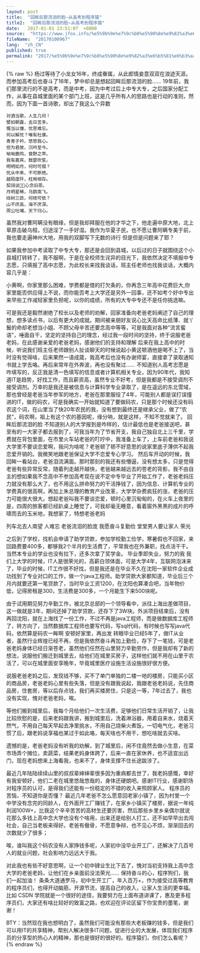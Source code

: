 ```yaml
---
layout: post
title:  "回眸后那流泪的脸–从高考到程序猿"
title2:  "回眸后那流泪的脸–从高考到程序猿"
date:   2017-01-01 23:51:07  +0800
source:  "https://www.jfox.info/%e5%9b%9e%e7%9c%b8%e5%90%8e%e9%82%a3%e6%b5%81%e6%b3%aa%e7%9a%84%e8%84%b8-%e4%bb%8e%e9%ab%98%e8%80%83%e5%88%b0%e7%a8%8b%e5%ba%8f%e7%8c%bf.html"
fileName:  "20170100967"
lang:  "zh_CN"
published: true
permalink: "2017/%e5%9b%9e%e7%9c%b8%e5%90%8e%e9%82%a3%e6%b5%81%e6%b3%aa%e7%9a%84%e8%84%b8-%e4%bb%8e%e9%ab%98%e8%80%83%e5%88%b0%e7%a8%8b%e5%ba%8f%e7%8c%bf.html"
---
```

{% raw %}
杨过等待了小龙女16年，终成眷属，从此郎情妾意双双在浪迹天涯。而参加高考后也奋斗了16年，梦中却总是想起回眸后那流泪的脸…… 
19年前，我们那里流行的不是高考，而是中考，因为中考过后上中专大专，之后国家分配工作，从事在县城里面的某个部门上班，这是几乎所有人的思路也是行动的准则，然而，因为下面一首诗歌，却出了我这么个异数

    对酒当歌，人生几何！
    譬如朝露，去日苦多。
    慨当以慷，忧思难忘。
    何以解忧？唯有杜康。
    青青子衿，悠悠我心。
    但为君故，沉吟至今。
    呦呦鹿鸣，食野之苹。
    我有嘉宾，鼓瑟吹笙。
    明明如月，何时可掇？
    忧从中来，不可断绝。
    越陌度阡，枉用相存。
    契阔谈，心念旧恩。
    月明星稀，乌鹊南飞。
    绕树三匝，何枝可依？
    山不厌高，海不厌深。
    周公吐哺，天下归心。
    

虽然我对曹阿瞒没有眼缘，但是我却拜服在他的才华之下，他走遍中原大地，北上草原击破乌桓，归途淫了一手好湿。我作为华夏子民，也不愿让曹阿瞒专美于前，我也要走遍神州大地，用我的双脚写下无数的诗行 
但是但是问题来了耶？

如果我参加中考读取了中专大专，那还是会回到县城，以后过的日子就围绕这个小县城打转转了，我不服啊，于是在全校师生诧异的目光下，我依然决定不填报中专志愿，只填报了高中志愿，为此校长来找我谈话，班主任老师也找我谈话，大概内容几乎是：

小黄啊，你家里那么困难，学费都是借的打欠条的，你再念三年高中花费巨大,你家里能否供应得上不说，而你能否考上大学还是另外一回事，还不如考个好中专出来早些工作减轻家里负担呢，以你的成绩，所有的大专中专还不是任你挑选嘛。

可是我还是毅然谢绝了校长以及老师的劝解，回家准备向老爸老妈阐述了自己的理想，想多读点书，以后有更大的成就。期间被亲朋好友说心比天高命比纸薄、就丫鬟的命却老想当小姐、不顾父母辛苦还要念高中等等，可是我面对各种“流言蜚语”，唾面自干，坚定的坚持自己的理念，经过我一段时间的坚持，终于说服老爸老妈，在此感谢亲爱的老爸老妈，感谢他们的支持和理解 
后来在我上高中的时候，听说我们班主任老师跟别人扯谈聊天的时候说起小黄这顿酒他是喝不上了，当时没有觉得啥，后来果然一语成箴，我高考后也没有办谢师宴，直接拿了录取通知书就上学去咯。再后来常年在外奔波，再也没有聚过…… 
不知道别人高考志愿是咋填写的，反正我是清一色填写的信息或者计算机相关专业，因为90年代，我知道IT是趋势，好找工作，而且薪资高，虽然专业不好考，但是我都是不接受调剂不接受调剂。万幸的是我还是被信息与计算科学专业录取了，是在遥远的东北雪域，那也曾经是老爸当年参军的地方，老爸在那里服役了4年，可能别人都是误打误撞进的IT，做的码农，可是我确实一开始就知道了要做码农，只是那个时候还没有码农这个词，在山里当了快20年农民的我，没有想到最终还是继承父业，做了“农民”，码农啊，祖上有这个农的基因呢，缘分呐，就是这样，不知不觉就来了。 
回眸后那流泪的脸 
不知道别人的大学报到是咋样的，估计最低也是老爸接送吧，甚至有的一大家子都去报到了，可我当年为了节省开支，我自己独自北上三千里，学费就在背包里面，在市里火车站老爸的叮咛中，我准备上车了，上车前老爸和我说大学里不要谈恋爱啊，我问为啥呢？老爸顿了顿不好意思的说家里底子薄供不起我恋爱开销的。我微笑地跟老爸保证大学不恋爱专心学习。
然后车开动的时候，我回眸一看站台，老爸泪流满面。那时那刻的我还有些懵逼，没有想太多，只是觉得老爸有些异常反常，随着列走越开越快，老爸越来越远去的苍老的背影，我不由自主的想如果我不念高中不参加高考现在说不定中专毕业了开始工作了，老爸老妈压力就没有那么大了，也不用这么拼命努力的干活挣钱了，因为信息、计算机专业的学费真的很高啊，再加上朱总理的教育产业改革，大学学杂费疯狂的涨，老爸的压力可能很大很大。想起老爸叫我不要谈恋爱，顿时心里沉甸甸的，在火车上夜里的是，四周的旅客都已经趴桌上睡觉了，可我却毫无睡意，看着窗外黑黑的成片的呼啸而去的玉米地，我想家了，特想老爸老妈

列车北去人南望
人难忘
老爸流泪的脸庞
我愿奋斗复勤俭
堂堂男人要让家人
荣光

之后到了学校，找机会申请了助学贷款，参加学校勤工俭学，寒暑假也不回家，来回路费要400多，都够我2个半月的生活费了，平常我也在外兼职，找点活干干。当然本专业的学业也没有拉下，还多次拿了奖学金。 
毕业季即失业，努力的我 
我们上大学的时候，IT人是很荣光的，高薪白领体面，可是大学4年，互联网泡沫来了，毕业的时候，IT工作很不好找，但是我还是在毕业不久在沈阳一家软件企业成功找到了专业对口的工作，做一个java工程师。助学贷款大家都知道，毕业后三个月内就要还第一笔贷款了，当时毕业工资1200，在沈阳也算凑合吧，当年物价低，记得房租是300，生活费是300多，一个月能生下来500块呢。

由于试用期见努力辛勤工作，被北京总部的一个领导看中，派往上海出差做项目，这一做就是3年，期间还掉了助学贷款，还存下了3W块。外派项目结束后，没有再回沈阳，就在上海找了一份工作，不过不再是java工程师，而是做数据库工程师了，转方向了，当然数据库工程师也要写代码，写sql代码，有时候也写写java代码，依然算是码农一眸啊 
安顿好家里，再出发 
转眼毕业已经5年了，做IT从业者，虽然行业辉煌已经不再，但是我依然奋斗再加上勤俭，存下了一笔钱，可是老爸老妈身体已经日渐苍老，虽然他们任然在山里努力辛勤劳作，但是我却有了新的想法，说服他们搬迁到城里去，给他们在城里买房子，这样他们就不用在山里干农活了，可以在城里面安享晚年，毕竟城里医疗设施生活设施很好很方便。

说服老爸老妈之后，发现钱不够，买不了单门单独的二楼一地的楼房，只能买小区的商品房，老爸老妈心里有些失落，但是没有跟我说起，我跟老爸老妈说，先住商品房，住套房，等以后存点钱，我们再买楼房住，只是这一等，7年过去了，我也没有实现，愧对老爸老妈，唉。

等他们搬到城里后，我每个月给他们一次生活费，足够他们日常生活开销了，让我比较欣慰的是，后来老妈跟我讲，搬到城里后，洗着淋浴器，用着自来水，烧着天然气，不用自己每天早起去净里挑水，不用自己烧柴火煮饭，一切电气化，老爸习惯了后，跟老妈说享福也某过于如此咯，每天啥也不用干，想吃啥就去买啥。

遗憾的是，老爸老妈没有听我的劝解，到了城里后，闲不住竟然去做小生意，在菜市场弄个摊位，卖蔬菜，结果老妈身体跨了，后来一直在家休养，也不适宜出远门，现在老妈想来上海看我，也来不了，身体支撑不住长途跋涉了。

最近几年陆陆续续山里的叔叔辈婶婶辈很多因为重病都去世了，我老妈感慨，幸好有我安顿好，他们二老在城里悠哉悠哉的，身体还硬朗吧。感谢IT行业，感谢职场对程序员的认可，是得我们还能有一份稳定的不错的收入来照顾家人。 
程序员的苦恼，不知道你是否懂？
最近几年老爸不怎么愿意回老家小镇了，因为村里一个中学没有念完的同龄人，在外面开工厂赚钱了，在家乡小镇买了楼房，据说一年纯利润100W+，比我这个辛辛苦苦的高材生还要厉害，然后那些乡里乡亲偶尔就说花那么多钱上高中念大学也没有个啥用，出来还是给别人打工，还不如早早出去闯社会，自己当老板来得好。老爸有傲骨，不愿意争辩，也不见心不烦，渐渐回去的次数就少了很多；

唉，谁叫我这个码农没有人家挣钱多呢，人家初中没毕业开工厂，还解决了几百号人的就业问题，社会影响力远远大于我。

对此我也有些不好意思啊，让一个初中肄业生比下去了，愧对当初支持我上高中念大学的老爸老妈，让他们在乡亲面前没法荣光…… 
保持奋斗的心，程序狗们，我们一起加油！
条条大道通罗马，初中生开工厂，年入百万+，作为接受过高等教育的程序员们，也得开动脑筋，开源节流，提高自己的收入，让家人生活的更幸福。比如 CSDN 学院就是一个很好的途径，我要努力在上面布道讲课了，惠及更多程序员们，大家还有啥比较好的致富之路，也欢迎在评论区留下你宝贵的墨笔，谢谢！

BTY：当然现在我也想明白了，虽然我们可能没有那些大老板赚的钱多，但是我们可以用IT的共享精神，帮别人解决很多IT问题，促进行业的大发展，体现我们程序员的分享型的热心人的精神，那也是很好的很好的。程序猿们，你们怎么看呢？
{% endraw %}
